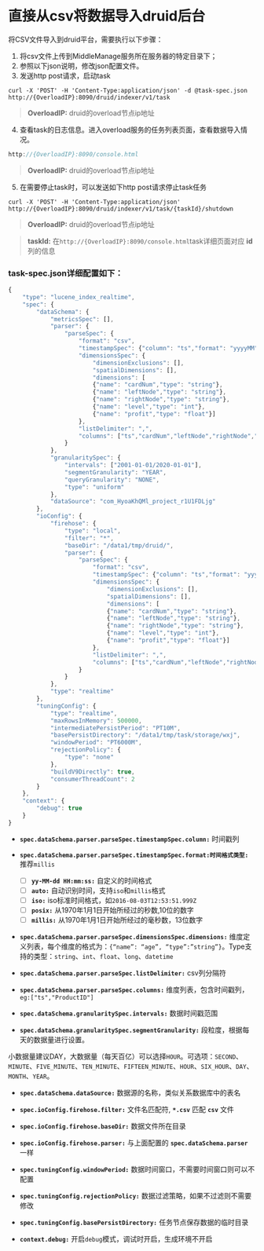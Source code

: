 # 直接从csv将数据导入druid后台

将CSV文件导入到druid平台，需要执行以下步骤：
1. 将csv文件上传到MiddleManage服务所在服务器的特定目录下；
2. 参照以下json说明，修改json配置文件。
3. 发送http post请求，启动task

  ```shell
  curl -X 'POST' -H 'Content-Type:application/json' -d @task-spec.json http://{OverloadIP}:8090/druid/indexer/v1/task
  ```

   > **OverloadIP:** druid的overload节点ip地址

4. 查看task的日志信息。进入overload服务的任务列表页面，查看数据导入情况。

  ```javascript
  http://{OverloadIP}:8090/console.html
  ```

  > **OverloadIP:** druid的overload节点ip地址

5. 在需要停止task时，可以发送如下http post请求停止task任务

  ```shell
  curl -X 'POST' -H 'Content-Type:application/json' http://{OverloadIP}:8090/druid/indexer/v1/task/{taskId}/shutdown
  ```

  > **OverloadIP:** druid的overload节点ip地址

  > **taskId:** 在`http://{OverloadIP}:8090/console.html`task详细页面对应 **id** 列的信息


### task-spec.json详细配置如下：

```javascript
{
	"type": "lucene_index_realtime",
	"spec": {
		"dataSchema": {
			"metricsSpec": [],
			"parser": {
				"parseSpec": {
					"format": "csv",
					"timestampSpec": {"column": "ts","format": "yyyyMM"},
					"dimensionsSpec": {
						"dimensionExclusions": [],
						"spatialDimensions": [],
						"dimensions": [
						{"name": "cardNum","type": "string"},
						{"name": "leftNode","type": "string"},
						{"name": "rightNode","type": "string"},
						{"name": "level","type": "int"},
						{"name": "profit","type": "float"}]
					},
					"listDelimiter": ",",
					"columns": ["ts","cardNum","leftNode","rightNode","level","profit"]
				}
			},
			"granularitySpec": {
				"intervals": ["2001-01-01/2020-01-01"],
				"segmentGranularity": "YEAR",
				"queryGranularity": "NONE",
				"type": "uniform"
			},
			"dataSource": "com_HyoaKhQMl_project_r1U1FDLjg"
		},
		"ioConfig": {
			"firehose": {
				"type": "local",
				"filter": "*",
				"baseDir": "/data1/tmp/druid/",
				"parser": {
					"parseSpec": {
						"format": "csv",
						"timestampSpec": {"column": "ts","format": "yyyyMM"},
						"dimensionsSpec": {
							"dimensionExclusions": [],
							"spatialDimensions": [],
							"dimensions": [
							{"name": "cardNum","type": "string"},
							{"name": "leftNode","type": "string"},
							{"name": "rightNode","type": "string"},
							{"name": "level","type": "int"},
							{"name": "profit","type": "float"}]
						},
						"listDelimiter": ",",
						"columns": ["ts","cardNum","leftNode","rightNode","level","profit"]
					}
				}
			},
			"type": "realtime"
		},
		"tuningConfig": {
			"type": "realtime",
			"maxRowsInMemory": 500000,
			"intermediatePersistPeriod": "PT10M",
			"basePersistDirectory": "/data1/tmp/task/storage/wxj",
			"windowPeriod": "PT6000M",
			"rejectionPolicy": {
				"type": "none"
			},
			"buildV9Directly": true,
			"consumerThreadCount": 2
		}
	},
	"context": {
		"debug": true
	}
}
```

- **`spec.dataSchema.parser.parseSpec.timestampSpec.column:`** 时间戳列

- **`spec.dataSchema.parser.parseSpec.timestampSpec.format:时间格式类型:`** 推荐`millis`

  - [ ] **`yy-MM-dd HH:mm:ss:`** 自定义的时间格式
  - [ ] **`auto:`** 自动识别时间，支持`iso`和`millis`格式
  - [ ] **`iso:`** iso标准时间格式，如`2016-08-03T12:53:51.999Z`
  - [ ] **`posix:`** 从1970年1月1日开始所经过的秒数,10位的数字
  - [ ] **`millis:`** 从1970年1月1日开始所经过的毫秒数，13位数字

- **`spec.dataSchema.parser.parseSpec.dimensionsSpec.dimensions:`** 维度定义列表，每个维度的格式为：```{“name”: “age”, “type”:”string”}```。Type支持的类型：`string`、`int`、`float`、`long`、`datetime`

- **`spec.dataSchema.parser.parseSpec.listDelimiter:`** csv列分隔符
- **`spec.dataSchema.parser.parseSpec.columns:`** 维度列表，包含时间戳列，`eg:["ts","ProductID"]`
- **`spec.dataSchema.granularitySpec.intervals:`** 数据时间戳范围

- **`spec.dataSchema.granularitySpec.segmentGranularity:`** 段粒度，根据每天的数据量进行设置。

 小数据量建议DAY，大数据量（每天百亿）可以选择`HOUR`。可选项：`SECOND`、`MINUTE`、`FIVE_MINUTE`、`TEN_MINUTE`、`FIFTEEN_MINUTE`、`HOUR`、`SIX_HOUR`、`DAY`、`MONTH`、`YEAR`。

- **`spec.dataSchema.dataSource:`** 数据源的名称，类似关系数据库中的表名

- **`spec.ioConfig.firehose.filter:`** 文件名匹配符, **`*.csv`** 匹配 **`csv`** 文件
- **`spec.ioConfig.firehose.baseDir:`** 数据文件所在目录
- **`spec.ioConfig.firehose.parser:`** 与上面配置的 **`spec.dataSchema.parser`** 一样
- **`spec.tuningConfig.windowPeriod:`** 数据时间窗口，不需要时间窗口则可以不配置
- **`spec.tuningConfig.rejectionPolicy:`** 数据过滤策略，如果不过滤则不需要修改
- **`spec.tuningConfig.basePersistDirectory:`** 任务节点保存数据的临时目录
- **`context.debug:`** 开启`debug`模式，调试时开启，生成环境不开启

